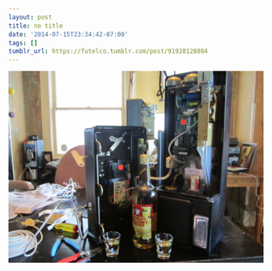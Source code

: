 ```yaml
---
layout: post
title: no title
date: '2014-07-15T23:34:42-07:00'
tags: []
tumblr_url: https://futelco.tumblr.com/post/91928128804
---
```

 ![](/images/blog/tumblr_n8skxuzymz1th5ccio1_1280.jpg)  

